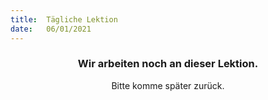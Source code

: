 ```yaml
---
title:  Tägliche Lektion
date:   06/01/2021
---
```


### <center>Wir arbeiten noch an dieser Lektion.</center>
<center>Bitte komme später zurück.</center>